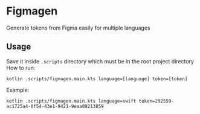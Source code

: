 # Figmagen

Generate tokens from Figma easily for multiple languages

## Usage

Save it inside `.scripts` directory which must be in the root project directory
How to run:
```shell
kotlin .scripts/figmagen.main.kts language=[language] token=[token]
```
Example:
```shell
kotlin .scripts/figmagen.main.kts language=swift token=292559-ac1725a4-0f54-43e1-9421-9eaa09213859
```
